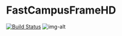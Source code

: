 # FastCampusFrameHD

[![Build Status](https://travis-ci.org/HyundoRyu/FastcampusFrameHD.svg?branch=master)](https://travis-ci.org/HyundoRyu/FastcampusFrameHD)
![img-alt](https://img.shields.io/cocoapods/v/FastcampusFrameHD.svg)


